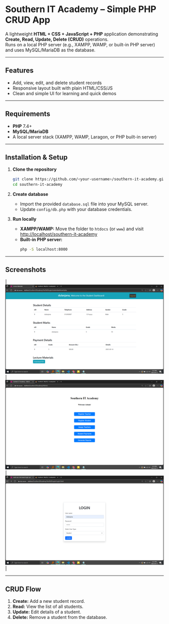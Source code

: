 # Southern IT Academy – Simple PHP CRUD App

A lightweight **HTML + CSS + JavaScript + PHP** application demonstrating **Create, Read, Update, Delete (CRUD)** operations.  
Runs on a local PHP server (e.g., XAMPP, WAMP, or built-in PHP server) and uses MySQL/MariaDB as the database.

---

##  Features
- Add, view, edit, and delete student records  
- Responsive layout built with plain HTML/CSS/JS  
- Clean and simple UI for learning and quick demos  


---

##  Requirements
- **PHP** 7.4+  
- **MySQL/MariaDB**  
- A local server stack (XAMPP, WAMP, Laragon, or PHP built-in server)

---

##  Installation & Setup
1. **Clone the repository**
   ```bash
   git clone https://github.com/<your-username>/southern-it-academy.git
   cd southern-it-academy
   ```
2. **Create database**
   - Import the provided `database.sql` file into your MySQL server.  
   - Update `config/db.php` with your database credentials.

3. **Run locally**
   - **XAMPP/WAMP:** Move the folder to `htdocs` (or `www`) and visit  
     [http://localhost/southern-it-academy](http://localhost/southern-it-academy)
   - **Built-in PHP server:**  
     ```bash
     php -S localhost:8000
     ```

---

##  Screenshots

| ![Dashboard](screenshots/dashboard.png) | ![Admin Panel](screenshots/admin.png) | ![User Login](screenshots/login.png) |

---

##  CRUD Flow
1. **Create:** Add a new student record.  
2. **Read:** View the list of all students.  
3. **Update:** Edit details of a student.  
4. **Delete:** Remove a student from the database.







